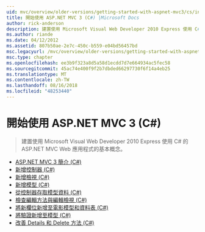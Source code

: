 ```yaml
---
uid: mvc/overview/older-versions/getting-started-with-aspnet-mvc3/cs/index
title: 開始使用 ASP.NET MVC 3 (C#) |Microsoft Docs
author: rick-anderson
description: 建置使用 Microsoft Visual Web Developer 2010 Express 使用 C# 的 ASP.NET MVC Web 應用程式的基本概念。
ms.author: riande
ms.date: 04/12/2012
ms.assetid: 807b50ae-2e7c-450c-b559-e04bd56457bd
msc.legacyurl: /mvc/overview/older-versions/getting-started-with-aspnet-mvc3/cs
msc.type: chapter
ms.openlocfilehash: ee3b9f323a8d5a58d1ecdd7d7e664934ac5fec58
ms.sourcegitcommit: 45ac74e400f9f2b7dbded66297730f6f14a4eb25
ms.translationtype: MT
ms.contentlocale: zh-TW
ms.lasthandoff: 08/16/2018
ms.locfileid: "48253440"
---
```

<a name="getting-started-with-aspnet-mvc-3-c"></a>開始使用 ASP.NET MVC 3 (C#)
====================
> 建置使用 Microsoft Visual Web Developer 2010 Express 使用 C# 的 ASP.NET MVC Web 應用程式的基本概念。


- [ASP.NET MVC 3 簡介 (C#)](intro-to-aspnet-mvc-3.md)
- [新增控制器 (C#)](adding-a-controller.md)
- [新增檢視 (C#)](adding-a-view.md)
- [新增模型 (C#)](adding-a-model.md)
- [從控制器存取模型資料 (C#)](accessing-your-models-data-from-a-controller.md)
- [檢查編輯方法與編輯檢視 (C#)](examining-the-edit-methods-and-edit-view.md)
- [將新欄位新增至電影模型和資料表 (C#)](adding-a-new-field.md)
- [將驗證新增至模型 (C#)](adding-validation-to-the-model.md)
- [改善 Details 和 Delete 方法 (C#)](improving-the-details-and-delete-methods.md)
